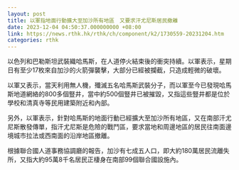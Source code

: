 ```yaml
---
layout: post
title: 以軍指地面行動擴大至加沙所有地區　又要求汗尤尼斯居民撤離
date: 2023-12-04 04:50:37.000000000 +08:00
link: https://news.rthk.hk/rthk/ch/component/k2/1730559-20231204.htm
categories: rthk
---
```


以色列和巴勒斯坦武裝織哈馬斯，在人道停火結束後的衝突持續。以軍表示，星期日有至少17枚來自加沙的火箭彈襲擊，大部分已經被攔截，只造成輕微的破壞。

以軍又表示，當天利用無人機，殲滅五名哈馬斯武裝分子，而以軍至今已發現哈馬斯地道網絡的800多個豎井，當中約500個豎井已被摧毀，又指這些豎井都是位於學校和清真寺等民用建築附近和內部。

另外，以軍表示，針對哈馬斯的地面行動已經擴大至加沙所有地區，又在南部汗尤尼斯散發傳單，指汗尤尼斯是危險的戰鬥區，要求當地和周邊地區的居民往南面邊境城市拉法或西南面的沿岸地區撤離。

根據聯合國人道事務協調廳的報告，加沙有七成五人口，即大約180萬居民流離失所，又指大約95萬8千名居民正棲身在南部99個聯合國設施內。
